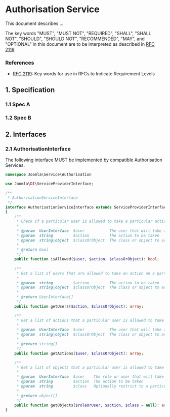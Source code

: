 # Authorisation Service

This document describes ...

The key words "MUST", "MUST NOT", "REQUIRED", "SHALL", "SHALL NOT", "SHOULD",
"SHOULD NOT", "RECOMMENDED", "MAY", and "OPTIONAL" in this document are to be
interpreted as described in [RFC 2119][].

[RFC 2119]: http://tools.ietf.org/html/rfc2119

### References

- [RFC 2119][]: Key words for use in RFCs to Indicate Requirement Levels

## 1. Specification

### 1.1 Spec A

### 1.2 Spec B

## 2. Interfaces

### 2.1 AuthorisationInterface

The following interface MUST be implemented by compatible Authorisation Services.

```php
namespace Joomla\Service\Authorisation

use Joomla\DI\ServiceProviderInterface;

/**
 * AuthorisationServiceInterface
 */
interface AuthorisationServiceInterface extends ServiceProviderInterface
{
    /**
     * Check if a particular user is allowed to take a particular action on a particular class or object.
     *
     * @param  UserInterface  $user           The user that will take action
     * @param  string         $action         The action to be taken
     * @param  string|object  $classOrObject  The class or object to act on.
     *
     * @return bool
     */
    public function isAllowed($user, $action, $classOrObject): bool;
      
    /**
     * Get a list of users that are allowed to take an action on a particular class or object.
     *
     * @param  string         $action         The action to be taken
     * @param  string|object  $classOrObject  The class or object to act on.
     *
     * @return UserInterface[]
     */
    public function getUsers($action, $classOrObject): array;

    /**
     * Get a list of actions that a particular user is allowed to take on a particular class or object.
     *
     * @param  UserInterface  $user           The user that will take action
     * @param  string|object  $classOrObject  The class or object to act on.
     *
     * @return string[]
     */
    public function getActions($user, $classOrObject): array;

    /**
     * Get a list of objects that a particular user is allowed to take a particular action on.
     *
     * @param  UserInterface  $user    The role or user that will take action
     * @param  string         $action  The action to be taken
     * @param  string         $class   Optionally restrict to a particular class.
     *
     * @return object[]
     */
    public function getObjects($roleOrUser, $action, $class = null): array;
}
```
